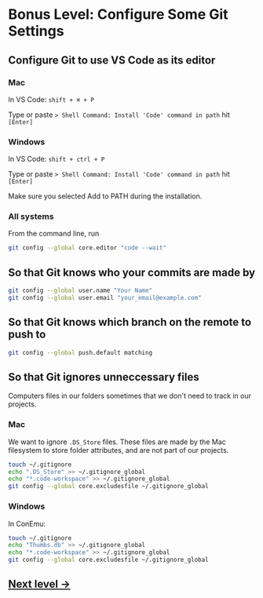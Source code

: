 # Bonus Level: Configure Some Git Settings

## Configure Git to use VS Code as its editor

### Mac

In VS Code: `shift + ⌘ + P`

Type or paste `> Shell Command: Install 'Code' command in path` hit `[Enter]`

### Windows

In VS Code: `shift + ctrl + P`

Type or paste `> Shell Command: Install 'Code' command in path` hit `[Enter]`

Make sure you selected Add to PATH during the installation.

### All systems

From the command line, run

```bash
git config --global core.editor "code --wait"
```

## So that Git knows who your commits are made by

```bash
git config --global user.name "Your Name"
git config --global user.email "your_email@example.com"
```

## So that Git knows which branch on the remote to push to

```bash
git config --global push.default matching
```

## So that Git ignores unneccessary files

Computers files in our folders sometimes that we don't need to track in our projects.

### Mac

We want to ignore `.DS_Store` files. These files are made by the Mac filesystem to store folder attributes, and are not part of our projects.

```bash
touch ~/.gitignore
echo ".DS_Store" >> ~/.gitignore_global
echo "*.code-workspace" >> ~/.gitignore_global
git config --global core.excludesfile ~/.gitignore_global
```

### Windows

In ConEmu:

```bash
touch ~/.gitignore
echo "Thumbs.db" >> ~/.gitignore_global
echo "*.code-workspace" >> ~/.gitignore_global
git config --global core.excludesfile ~/.gitignore_global
```

## [Next level →](10-fin.md)
